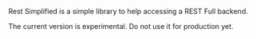 Rest Simplified is a simple library to help accessing a REST Full backend.

The current version is experimental. Do not use it for production yet.
